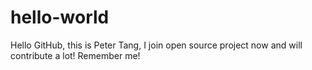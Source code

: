 # hello-world
Hello GitHub, this is Peter Tang, I join open source project now and will contribute a lot!
Remember me!
